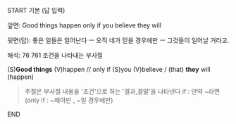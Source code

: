 START
기본 (답 입력)

앞면:
Good things happen only if you believe they will


뒷면(답):
좋은 일들은 일어난다 ㅡ 오직 네가 믿을 경우에만 ㅡ 그것들이 일어날 거라고.


해석:
76 761 조건을 나타내는 부사절

(S)**Good things** (V)happen // only if (S)you (V)believe / (that) **they** will (happen)

> 주절은 부사절 내용을 '조건'으로 하는 '결과,결말'을 나타낸다
> if : 만약 ~라면 (only if : ~해야만 , ~일 경우에만)
<!--ID: 1696369081058-->
END